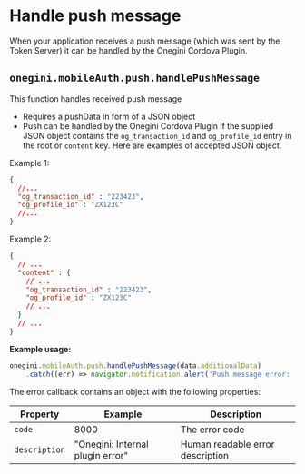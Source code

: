 # Handle push message

<!-- toc -->

When your application receives a push message (which was sent by the Token Server) it can be handled by the Onegini Cordova Plugin.

## `onegini.mobileAuth.push.handlePushMessage`

This function handles received push message

- Requires a pushData in  form of a JSON object
- Push can be handled by the Onegini Cordova Plugin if the supplied JSON object contains the `og_transaction_id` and `og_profile_id` entry in the root or `content` key. Here are examples of accepted JSON object.

Example 1:
```JSON
{
  //...
  "og_transaction_id" : "223423",
  "og_profile_id" : "ZX123C"
  //...
}
```
Example 2:

```JSON
{
  // ...
  "content" : {
    // ...
    "og_transaction_id" : "223423",
    "og_profile_id" : "ZX123C"
    // ...  
  }
  // ...
}
```

**Example usage:**

```js
onegini.mobileAuth.push.handlePushMessage(data.additionalData)
	.catch((err) => navigator.notification.alert('Push message error: ' + err.description));

```

The error callback contains an object with the following properties:

| Property | Example | Description |
| --- | --- | --- |
| `code` | 8000 | The error code
| `description` | "Onegini: Internal plugin error" | Human readable error description